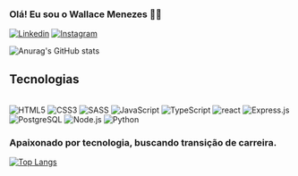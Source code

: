### Olá! Eu sou o Wallace Menezes 🧑‍💻

[![Linkedin](https://img.shields.io/badge/LinkedIn-0077B5?style=for-the-badge&logo=linkedin&logoColor=white)](https://www.linkedin.com/in/wallace-menezes-505019125/)
[![Instagram](https://img.shields.io/badge/Instagram-E4405F?style=for-the-badge&logo=instagram&logoColor=white)](https://www.instagram.com/wallacem.c/)

![Anurag's GitHub stats](https://github-readme-stats.vercel.app/api?username=Wallace143900&show_icons=true&theme=dracula)

## Tecnologias 

<div styles="display: inline_block"><br/>
<img align-itens="center" alt="HTML5" src="https://img.shields.io/badge/HTML5-E34F26?style=for-the-badge&logo=html5&logoColor=white"/>
<img align-itens="center" alt="CSS3" src="https://img.shields.io/badge/CSS3-1572B6?style=for-the-badge&logo=css3&logoColor=white"/>
<img align-itens="center" alt="SASS" src="https://img.shields.io/badge/Sass-CC6699?style=for-the-badge&logo=sass&logoColor=white"/>
<img align-itens="center" alt="JavaScript" src="https://img.shields.io/badge/JavaScript-F7DF1E?style=for-the-badge&logo=javascript&logoColor=black"/>
<img align-itens="center" alt="TypeScript" src="https://img.shields.io/badge/TypeScript-007ACC?style=for-the-badge&logo=typescript&logoColor=white"/>
<img align-itens="center" alt="react" src="https://img.shields.io/badge/React-20232A?style=for-the-badge&logo=react&logoColor=61DAFB"/>
<img align-itens="center" alt="Express.js" src="https://img.shields.io/badge/Express.js-404D59?style=for-the-badge"/>
<img align-itens="center" alt="PostgreSQL" src="https://img.shields.io/badge/PostgreSQL-316192?style=for-the-badge&logo=postgresql&logoColor=white"/>
<img align-itens="center" alt="Node.js" src="https://img.shields.io/badge/Node.js-43853D?style=for-the-badge&logo=node.js&logoColor=white"/>
<img align-itens="center" alt="Python" src="https://img.shields.io/badge/Python-14354C?style=for-the-badge&logo=python&logoColor=white"/>
</div>

### Apaixonado por tecnologia, buscando transição de carreira.

[![Top Langs](https://github-readme-stats.vercel.app/api/top-langs/?username=Wallace143900&layout=donut)](https://github.com/anuraghazra/github-readme-stats)
